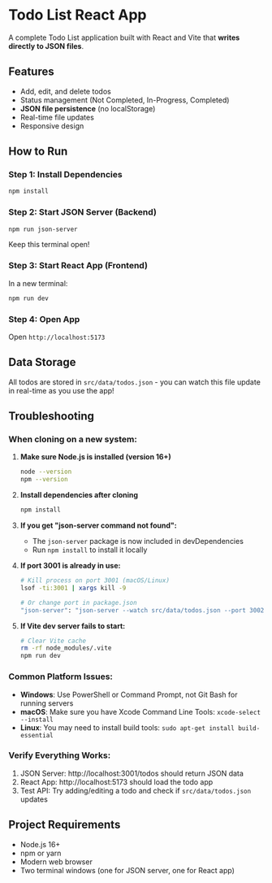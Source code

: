 # Todo List React App

A complete Todo List application built with React and Vite that **writes directly to JSON files**.

## Features
- Add, edit, and delete todos
- Status management (Not Completed, In-Progress, Completed)
- **JSON file persistence** (no localStorage)
- Real-time file updates
- Responsive design

## How to Run

### Step 1: Install Dependencies
```bash
npm install
```

### Step 2: Start JSON Server (Backend)
```bash
npm run json-server
```
Keep this terminal open!

### Step 3: Start React App (Frontend)
In a new terminal:
```bash
npm run dev
```

### Step 4: Open App
Open `http://localhost:5173`

## Data Storage
All todos are stored in `src/data/todos.json` - you can watch this file update in real-time as you use the app!

## Troubleshooting

### When cloning on a new system:

1. **Make sure Node.js is installed (version 16+)**
   ```bash
   node --version
   npm --version
   ```

2. **Install dependencies after cloning**
   ```bash
   npm install
   ```

3. **If you get "json-server command not found":**
   - The `json-server` package is now included in devDependencies
   - Run `npm install` to install it locally

4. **If port 3001 is already in use:**
   ```bash
   # Kill process on port 3001 (macOS/Linux)
   lsof -ti:3001 | xargs kill -9
   
   # Or change port in package.json
   "json-server": "json-server --watch src/data/todos.json --port 3002"
   ```

5. **If Vite dev server fails to start:**
   ```bash
   # Clear Vite cache
   rm -rf node_modules/.vite
   npm run dev
   ```

### Common Platform Issues:

- **Windows**: Use PowerShell or Command Prompt, not Git Bash for running servers
- **macOS**: Make sure you have Xcode Command Line Tools: `xcode-select --install`
- **Linux**: You may need to install build tools: `sudo apt-get install build-essential`

### Verify Everything Works:

1. JSON Server: http://localhost:3001/todos should return JSON data
2. React App: http://localhost:5173 should load the todo app
3. Test API: Try adding/editing a todo and check if `src/data/todos.json` updates

## Project Requirements

- Node.js 16+
- npm or yarn
- Modern web browser
- Two terminal windows (one for JSON server, one for React app)
